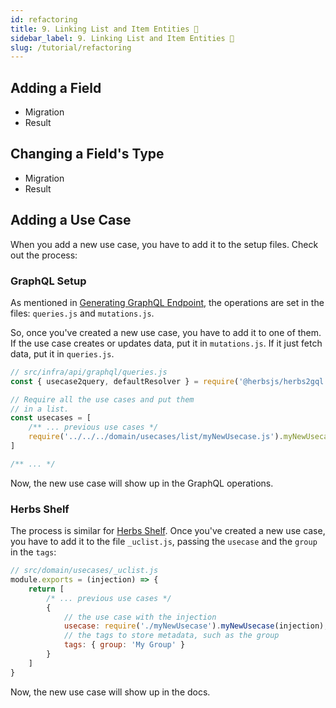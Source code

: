 ```yaml
---
id: refactoring
title: 9. Linking List and Item Entities 🚧
sidebar_label: 9. Linking List and Item Entities 🚧
slug: /tutorial/refactoring
---
```


## Adding a Field
- Migration
- Result

## Changing a Field's Type
- Migration
- Result

## Adding a Use Case

When you add a new use case, you have to add it to the setup files. Check out the process:

### GraphQL Setup

As mentioned in [Generating GraphQL Endpoint](./graphql), the operations are set in the files: `queries.js` and `mutations.js`.

So, once you've created a new use case, you have to add it to one of them. If the use case creates or updates data, put it in `mutations.js`. If it just fetch data, put it in `queries.js`.

```js
// src/infra/api/graphql/queries.js
const { usecase2query, defaultResolver } = require('@herbsjs/herbs2gql')

// Require all the use cases and put them
// in a list.
const usecases = [
    /** ... previous use cases */
    require('../../../domain/usecases/list/myNewUsecase.js').myNewUsecase,
]

/** ... */
```

Now, the new use case will show up in the GraphQL operations.

### Herbs Shelf

The process is similar for [Herbs Shelf](./herbsshelf). Once you've created a new use case, you have to add it to the file `_uclist.js`, passing the `usecase` and the `group` in the `tags`:

```js
// src/domain/usecases/_uclist.js
module.exports = (injection) => {
    return [
        /* ... previous use cases */
        {
            // the use case with the injection
            usecase: require('./myNewUsecase').myNewUsecase(injection),
            // the tags to store metadata, such as the group
            tags: { group: 'My Group' }
        }
    ]
}
```

Now, the new use case will show up in the docs.
